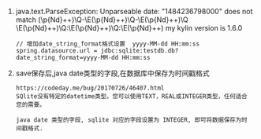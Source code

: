 1. java.text.ParseException: Unparseable date: "1484236798000" does not match (\p{Nd}++)\Q-\E(\p{Nd}++)\Q-\E(\p{Nd}++)\Q \E(\p{Nd}++)\Q:\E(\p{Nd}++)\Q:\E(\p{Nd}++) 
   my kylin version is 1.6.0
   
   ```
   // 增加date_string_format格式设置  yyyy-MM-dd HH:mm:ss
   spring.datasource.url = jdbc:sqlite:testdb.db?date_string_format=yyyy-MM-dd HH:mm:ss
   ```
   
2. save保存后,java date类型的字段,在数据库中保存为时间戳格式
   ```
   https://codeday.me/bug/20170726/46407.html
   SQlite没有特定的datetime类型。您可以使用TEXT，REAL或INTEGER类型，任何适合您的需要。
   
   java date 类型的字段, sqlite 对应的字段设置为 INTEGER, 即可将数据保存为时间戳格式.
   ```